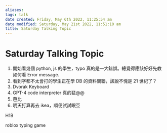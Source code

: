 ```yaml
---
aliases: 
tags: talk 
date created: Friday, May 6th 2022, 11:25:54 am
date modified: Saturday, May 21st 2022, 11:51:10 am
title: Saturday Talking Topic
---
```


# Saturday Talking Topic


1. 開始看幾個 python, js 的學生，typo 真的是一大錯誤。總覺得應該好好先教如何看 Error message.
2. 看到字都不太會打的學生正在學 DB 的資料關聯，該說不愧是 21 世紀了？
3. Dvorak Keyboard
4. GPT-4 code interpreter 真的猛@@
5. 芭比
6. 明天打算再去 ikea，順便試試眠豆

H1B

roblox typing game
